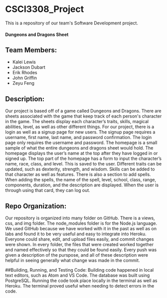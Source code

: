 # CSCI3308_Project
This is a repository of our team's Software Development project.

#### Dungeons and Dragons Sheet

## Team Members:
- Kalei Lewis
- Jackson Dubart
- Erik Rhodes
- John Griffin
- Zeyu Feng

## Description:
Our project is based off of a game called Dungeons and Dragons. There are sheets associated with the game that keep track of each person's character in the game. The sheets display each character’s traits, skills, magical abilities, level, as well as other different things. For our project, there is a login as well as a signup page for new users. The signup page requires a username, first name, last name, and password confirmation. The login page only requires the username and password. The homepage is a small sample of what the entire dungeons and dragons sheet would hold. The homepage displays the user’s name at the top after they have logged in or signed up. The top part of the homepage has a form to input the character’s name, race, class, and level. This is saved to the user. Different traits can be updated, such as dexterity, strength, and wisdom. Skills can be added to that character as well as features. There is also a section to add spells. When adding the spells, the name of the spell, level, school, class, range, components, duration, and the description are displayed. When the user is through using that card, they can log out. 

## Repo Organization:
Our repository is organized into many folder on GitHub. There is a views, css, and img folder. The node_modules folder is for the Node.js language. We used GitHub because we have worked with it in the past as well as on labs and found it to be very useful and easy to integrate into Heroku. Everyone could share, edit, and upload files easily, and commit changes were shown. In every folder, the files that were created worked together and named effectively so that they could be found easily. Every push was given a description of the purspose, and all of these description were helpful in seeing generally what change was made in the commit.

##Building, Running, and Testing Code:
Building code happened in local text editors, such as Atom and VS Code. The database was built using PostgreSQL. Running the code took place locally in the terminal as well as Heroku. The terminal proved useful when needing to detect errors in the code. 
